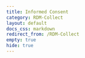 ```yaml
---
title: Informed Consent
category: RDM-Collect
layout: default
docs_css: markdown
redirect_from: /RDM-Collect
empty: true
hide: true
---
```

